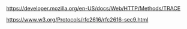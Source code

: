 https://developer.mozilla.org/en-US/docs/Web/HTTP/Methods/TRACE





https://www.w3.org/Protocols/rfc2616/rfc2616-sec9.html

